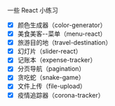 一些 React 小练习
* [x] 颜色生成器（color-generator）
* [x] 美食美客--菜单（menu-react）
* [x] 旅游目的地（travel-destination）
* [x] 幻灯片（slider-react）
* [x] 记账本（expense-tracker）
* [x] 分页导航（pagination）
* [x] 贪吃蛇（snake-game）
* [x] 文件上传（file-upload）
* [x] 疫情追踪器（corona-tracker）